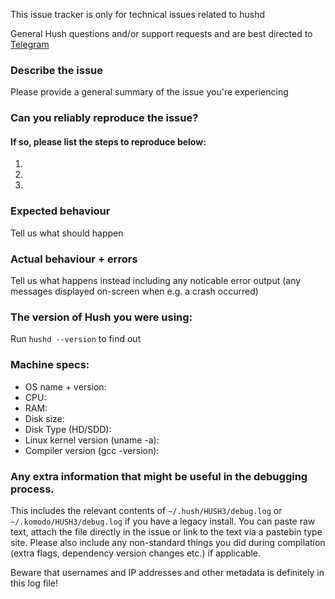 <!--- Remove text and sections that do not apply -->

This issue tracker is only for technical issues related to hushd

General Hush questions and/or support requests and are best directed to [Telegram](https://hush.is/telegram_support)

### Describe the issue

Please provide a general summary of the issue you're experiencing

### Can you reliably reproduce the issue?

#### If so, please list the steps to reproduce below:
1. 
2. 
3. 

### Expected behaviour

Tell us what should happen

### Actual behaviour + errors

Tell us what happens instead including any noticable error output (any messages displayed on-screen when e.g. a crash occurred)

### The version of Hush you were using:

Run `hushd --version` to find out

### Machine specs:
- OS name + version:
- CPU:
- RAM:
- Disk size:
- Disk Type (HD/SDD):
- Linux kernel version (uname -a):
- Compiler version (gcc -version):

### Any extra information that might be useful in the debugging process.

This includes the relevant contents of `~/.hush/HUSH3/debug.log` or `~/.komodo/HUSH3/debug.log` if you have a legacy install. You can paste raw text, attach the file directly in the issue or link to the text via a pastebin type site.
Please also include any non-standard things you did during compilation (extra flags, dependency version changes etc.) if applicable.

Beware that usernames and IP addresses and other metadata is definitely in this log file!
